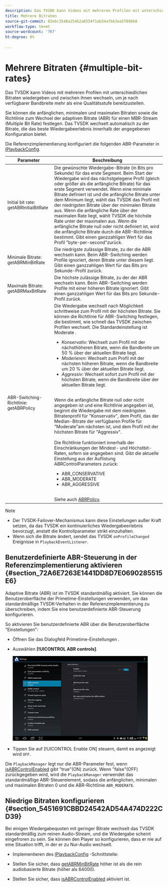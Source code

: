 ```yaml
---
description: Das TVSDK kann Videos mit mehreren Profilen mit unterschiedlichen Bitraten wiedergeben und zwischen ihnen wechseln, um je nach verfügbarer Bandbreite mehr als eine Qualitätsstufe bereitzustellen.
title: Mehrere Bitraten
source-git-commit: 02ebc3548a254b2a6554f1ab34afbb3ea5f09bb8
workflow-type: tm+mt
source-wordcount: '767'
ht-degree: 0%

---
```


# Mehrere Bitraten {#multiple-bit-rates}

Das TVSDK kann Videos mit mehreren Profilen mit unterschiedlichen Bitraten wiedergeben und zwischen ihnen wechseln, um je nach verfügbarer Bandbreite mehr als eine Qualitätsstufe bereitzustellen.

Sie können die anfänglichen, minimalen und maximalen Bitraten sowie die Richtlinie zum Wechsel der adaptiven Bitrate (ABR) für einen MBR-Stream (Multiple Bit Rate) festlegen. Das TVSDK wechselt automatisch zu der Bitrate, die das beste Wiedergabeerlebnis innerhalb der angegebenen Konfiguration bietet.

Die Referenzimplementierung konfiguriert die folgenden ABR-Parameter in [IPlaybackConfig](https://help.adobe.com/en_US/primetime/api/reference_implementation/android/javadoc/com/adobe/primetime/reference/config/IPlaybackConfig.html).

| Parameter | Beschreibung |
|--- |--- |
| Initial bit rate: getABRInitialBitRate | Die gewünschte Wiedergabe-Bitrate (in Bits pro Sekunde) für das erste Segment. Beim Start der Wiedergabe wird das nächstgelegene Profil (gleich oder größer als die anfängliche Bitrate) für das erste Segment verwendet.  Wenn eine minimale Bitrate definiert ist und die anfängliche Bitrate unter dem Minimum liegt, wählt das TVSDK das Profil mit der niedrigsten Bitrate über der minimalen Bitrate aus. Wenn die anfängliche Rate über der maximalen Rate liegt, wählt TVSDK die höchste Rate unter der maximalen aus. Wenn die anfängliche Bitrate null oder nicht definiert ist, wird die anfängliche Bitrate durch die ABR-Richtlinie bestimmt.  Gibt einen ganzzahligen Wert für das Profil &quot;byte-per-second&quot;zurück. |
| Minimale Bitrate: getABRMinBitRate | Die niedrigste zulässige Bitrate, zu der die ABR wechseln kann. Beim ABR-Switching werden Profile ignoriert, deren Bitrate unter diesem liegt. Gibt einen ganzzahligen Wert für das Bits pro Sekunde-Profil zurück. |
| Maximale Bitrate: getABRMaxBitRate | Die höchste zulässige Bitrate, zu der der ABR wechseln kann. Beim ABR-Switching werden Profile mit einer höheren Bitrate ignoriert. Gibt einen ganzzahligen Wert für das Bits pro Sekunde-Profil zurück. |
| ABR-Switching-Richtlinie: getABRPolicy | Die Wiedergabe wechselt nach Möglichkeit schrittweise zum Profil mit der höchsten Bitrate. Sie können die Richtlinie für ABR-Switching festlegen, die bestimmt, wie schnell das TVSDK zwischen Profilen wechselt. Die Standardeinstellung ist Moderate . <ul><li>*Konservativ*: Wechselt zum Profil mit der nächsthöheren Bitrate, wenn die Bandbreite um 50 % über der aktuellen Bitrate liegt. </li><li>*Moderieren*: Wechselt zum Profil mit der nächsten höheren Bitrate, wenn die Bandbreite um 20 % über der aktuellen Bitrate liegt.</li><li>*Aggressiv*: Wechselt sofort zum Profil mit der höchsten Bitrate, wenn die Bandbreite über der aktuellen Bitrate liegt.</li></ul><br/>Wenn die anfängliche Bitrate null oder nicht angegeben ist und eine Richtlinie angegeben ist, beginnt die Wiedergabe mit dem niedrigsten Bitratenprofil für &quot;Konservativ&quot;, dem Profil, das der Median-Bitrate der verfügbaren Profile für &quot;Moderate&quot;am nächsten ist, und dem Profil mit der höchsten Bitrate für &quot;Aggressiv&quot;.<br/><br/>Die Richtlinie funktioniert innerhalb der Einschränkungen der Mindest- und Höchstbit-Raten, sofern sie angegeben sind.  Gibt die aktuelle Einstellung aus der Auflistung ABRControlParameters zurück: <ul><li>ABR_CONSERVATIVE</li><li>ABR_MODERATE </li><li>ABR_AGGRESSIVE</li></ul><br>Siehe auch [ABRPolicy](https://help.adobe.com/en_US/primetime/api/psdk/javadoc/com/adobe/mediacore/ABRControlParameters.ABRPolicy.html). |

>[!NOTE]
>
>* Der TVSDK-Failover-Mechanismus kann diese Einstellungen außer Kraft setzen, da das TVSDK ein kontinuierliches Wiedergabeerlebnis bevorzugt, anstatt die Kontrollparameter strikt einzuhalten.
>* Wenn sich die Bitrate ändert, sendet das TVSDK `onProfileChanged` Ereignisse in `PlaybackEventListener`.

## Benutzerdefinierte ABR-Steuerung in der Referenzimplementierung aktivieren {#section_72A6E7263E1441DD8D7E0690285515E6}

Adaptive Bitrate (ABR) ist im TVSDK standardmäßig aktiviert. Sie können die Benutzeroberfläche der Primetime-Einstellungen verwenden, um das standardmäßige TVSDK-Verhalten in der Referenzimplementierung zu überschreiben, indem Sie eine benutzerdefinierte ABR-Steuerung konfigurieren.

So aktivieren Sie benutzerdefinierte ABR über die Benutzeroberfläche &quot;Einstellungen&quot;:

* Öffnen Sie das Dialogfeld Primetime-Einstellungen .
* Auswählen **[!UICONTROL ABR controls]**.

  ![](assets/abr-configuration.jpg)

* Tippen Sie auf [!UICONTROL Enable ON] steuern, damit es angezeigt wird `OFF`.

Die `PlaybackManager` legt nur die ABR-Parameter fest, wenn [isABRControlEnabled](https://help.adobe.com/en_US/primetime/api/reference_implementation/android/javadoc/com/adobe/primetime/reference/config/IPlaybackConfig.html) gibt &quot;true&quot;(ON) zurück. Wenn &quot;false&quot;(OFF) zurückgegeben wird, wird die `PlaybackManager` verwendet das standardmäßige ABR-Steuerelement, sodass die anfänglichen, minimalen und maximalen Bitraten 0 und die ABR-Richtlinie `ABR_MODERATE`.

## Niedrige Bitraten konfigurieren {#section_5451691CBBD24542AD54A474D222CD39}

Bei einigen Wiedergabequoten mit geringer Bitrate wechselt das TVSDK standardmäßig zum reinen Audio-Stream, und die Wiedergabe scheint eingefroren zu sein. Sie können den Player so konfigurieren, dass er nie auf eine Situation trifft, in der er zu Nur-Audio wechselt.

* Implementieren des [IPlaybackConfig](https://help.adobe.com/en_US/primetime/api/reference_implementation/android/javadoc/com/adobe/primetime/reference/config/IPlaybackConfig.html) -Schnittstelle:

* Stellen Sie sicher, dass [getABRMinBitRate](https://help.adobe.com/en_US/primetime/api/reference_implementation/android/javadoc/com/adobe/primetime/reference/config/IPlaybackConfig.html#getABRMinBitRate()) höher ist als die rein audiobasierte Bitrate (höher als 64000).
* Stellen Sie sicher, dass [isABRControlEnabled](https://help.adobe.com/en_US/primetime/api/reference_implementation/android/javadoc/com/adobe/primetime/reference/config/IPlaybackConfig.html#isABRControlEnabled()) aktiviert ist.
